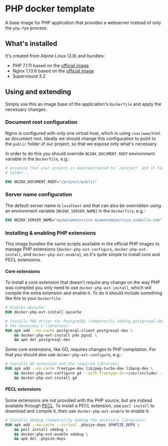 # PHP docker template

A base image for PHP application that provides a webserver instead of only the
`php-fpm` process.

## What's installed

It's created from Alpine Linux (3.6) and bundles: 

- PHP 7.1.11 based on the [official image](https://hub.docker.com/_/php/)
- Nginx 1.13.6 based on the [official image](https://hub.docker.com/_/nginx/)
- Supervisord 3.2

## Using and extending

Simply use this as image base of the application's `Dockerfile` and apply the
necessary changes.


### Document root configuration

Nginx is configured with only one virtual host, which is using `/var/www/html`
as document root. Ideally we should change this configuration to point to the
`public` folder of our project, so that we expose only what's necessary.

In order to do this you should override `NGINX_DOCUMENT_ROOT` environment
variable in the `Dockerfile`, e.g.:  

```Dockerfile
# assuming that your project is mounted/copied to `/project` and it has a public
# folder...

ENV NGINX_DOCUMENT_ROOT="/project/public"
```

### Server name configuration 

The default server name is `localhost` and that can also be overridden using an
environment variable (`NGINX_SERVER_NAME`) in the `Dockerfile`, e.g.:  

```Dockerfile
ENV NGINX_SERVER_NAME="myawesomeservice myawesomeservice.usabilla.com"
```

### Installing & enabling PHP extensions

This image bundles the same scripts available in the official PHP images to
manage PHP extensions (`docker-php-ext-configure`, `docker-php-ext-install`, and
`docker-php-ext-enable`), so it's quite simple to install core and PECL
extensions.

#### Core extensions

To install a core extension that doesn't require any change on the way PHP was
compiled you only need to use `docker-php-ext-install`, which will compile the
extra extension and enable it. To do it should include something like this to 
your `Dockerfile`:

```Dockerfile
# Enables opcache:
RUN docker-php-ext-install opcache

# Installs PDO driver for PostgreSQL (temporarily adding postgresql-dev to have
# the necessary C libraries):
RUN apk add --no-cache postgresql-client postgresql-dev \
    && docker-php-ext-install pdo_pgsql \
    && apk del postgresql-dev
```

Some core extensions, like GD, requires changes to PHP compilation. For that you
should also use `docker-php-ext-configure`, e.g.:

```Dockerfile
# Installs GD extension and the required libraries: 
RUN apk add --no-cache freetype-dev libjpeg-turbo-dev libpng-dev \
    && docker-php-ext-configure gd --with-freetype-dir=/usr/include/ --with-jpeg-dir=/usr/include/ \
    && docker-php-ext-install gd
```

#### PECL extensions

Some extensions are not provided with the PHP source, but are instead available
through [PECL](https://pecl.php.net/). To install a PECL extension, use `pecl
install` to download and compile it, then use `docker-php-ext-enable` to enable
it:

```Dockerfile
# Installs XDebug (temporarily adding the necessary libraries):
RUN apk add --no-cache --virtual .phpize-deps $PHPIZE_DEPS \
    && pecl install xdebug \
    && docker-php-ext-enable xdebug \
    && apk del .phpize-deps
```

